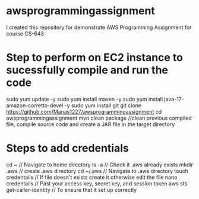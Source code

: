 # awsprogrammingassignment
I created this repository for demonstrate AWS Programming Assignment for course CS-643

# Step to perform on EC2 instance to sucessfully compile and run the code
sudo yum update -y
sudo yum install maven -y
sudo yum install java-17-amazon-corretto-devel -y
sudo yum install git 
git clone https://github.com/Manas1227/awsprogrammingassignment
cd awsprogrammingassignment
mvn clean package    //clean previous compiled file, compile source code and create a JAR file in the target directory


# Steps to add credentials
cd ~    // Navigate to home directory
ls -a   // Check it .aws already exists
mkdir .aws     // create .aws directory
cd ~/.aws      // Navigate to .aws directory
touch credentails     // If file doesn't exists create it otherwise edit the file
nano credentails      // Past your access key, secret key, and session token
aws sts get-caller-identity     // To ensure that it set up correctly

